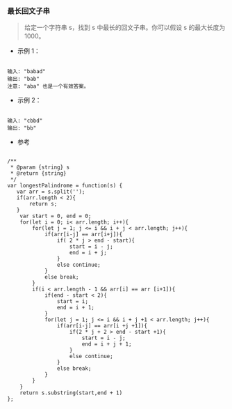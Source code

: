 ### 最长回文子串
> 给定一个字符串 s，找到 s 中最长的回文子串。你可以假设 s 的最大长度为 1000。
- 示例 1：
<pre><code>
输入: "babad"
输出: "bab"
注意: "aba" 也是一个有效答案。
</code></pre>
- 示例 2：
<pre><code>
输入: "cbbd"
输出: "bb"
</code></pre>

- 参考
<pre><code>
/**
 * @param {string} s
 * @return {string}
 */
var longestPalindrome = function(s) {
   var arr = s.split('');
   if(arr.length < 2){
       return s;
   }
    var start = 0, end = 0;
    for(let i = 0; i< arr.length; i++){
        for(let j = 1; j <= i && i + j < arr.length; j++){
            if(arr[i-j] == arr[i+j]){
                if( 2 * j > end - start){
                    start = i - j;
                    end = i + j;
                }
                else continue;
            }
            else break;
        }
        if(i < arr.length - 1 && arr[i] == arr [i+1]){
            if(end - start < 2){
                start = i;
                end = i + 1;
            }
            for(let j = 1; j <= i && i + j +1 < arr.length; j++){
                if(arr[i-j] == arr[i +j +1]){
                    if(2 * j + 2 > end - start +1){
                        start = i - j;
                        end = i + j + 1;
                    }
                    else continue;
                }
                else break;
            }
        }
    }
    return s.substring(start,end + 1)
};
</code></pre>